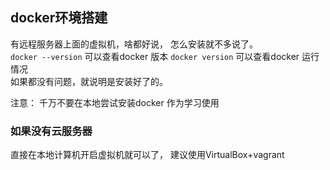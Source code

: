 ## docker环境搭建


有远程服务器上面的虚拟机，啥都好说， 怎么安装就不多说了。                       
`docker --version` 可以查看docker 版本
`docker version` 可以查看docker 运行情况                        
如果都没有问题，就说明是安装好了的。

注意： 千万不要在本地尝试安装docker 作为学习使用


### 如果没有云服务器
直接在本地计算机开启虚拟机就可以了， 建议使用VirtualBox+vagrant


